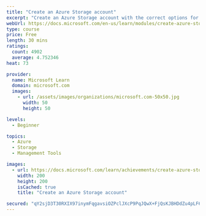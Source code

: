 ```yaml
---
title: "Create an Azure Storage account"
excerpt: "Create an Azure Storage account with the correct options for your business needs."
webUrl: https://docs.microsoft.com/en-us/learn/modules/create-azure-storage-account/
type: course
price: Free
length: 30 mins
ratings:
  count: 4902
  average: 4.752346
heat: 73

provider:
  name: Microsoft Learn
  domain: microsoft.com
  images:
    - url: /assets/images/organizations/microsoft.com-50x50.jpg
      width: 50
      height: 50

levels:
  - Beginner

topics:
  - Azure
  - Storage
  - Management Tools

images:
  - url: https://docs.microsoft.com/learn/achievements/create-azure-storage-account-social.png
    width: 200
    height: 200
    isCached: true
    title: "Create an Azure Storage account"

secured: "qY2sjD3T30RXIX97inymFqgavsiOZPclJXcP9PqJQwX+FjQsKJBHDdZu4pLF6KCYOOsmnIGnlzvKp297APbEJ5m337rpVIfi+ZQ8jjxMRNOjt01Fv5RRla6U5kNKTGFYAms70q/KAvcV68jtj22WgGOwPfg3MVu5WC6zpxpeDi5+a7teo4cOWVixSSaRwzmA+4ChW5GRV1//MtHs5qhJv7Tn6B835SLah89X5t9QgIK/tBOFPlbjT0UWLJIfcYyVs9dCZoqCJsbHg4K3s/9WYR65aXY4ULp3Wpv0KpoP44WByfAr8f5WhxVI5IR1CMt9eASabx6fevSwD1g6oZd5n0rWAuHgfEW8rpZqvPO/Nhby41OzOkiCcdg/h9lAdtqs+CmJmQGSCcj4ntR074DjIA==;Q6Fw1KhMdKkFctUIV0S+/A=="
---
```


